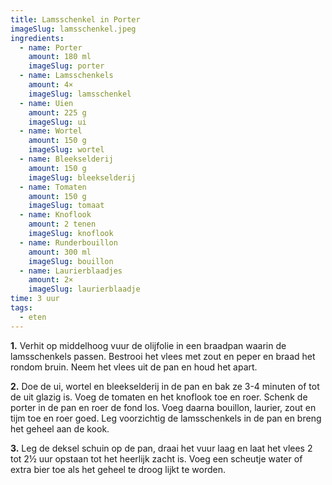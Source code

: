 ```yaml
---
title: Lamsschenkel in Porter
imageSlug: lamsschenkel.jpeg
ingredients:
  - name: Porter
    amount: 180 ml
    imageSlug: porter
  - name: Lamsschenkels
    amount: 4×
    imageSlug: lamsschenkel
  - name: Uien
    amount: 225 g
    imageSlug: ui
  - name: Wortel
    amount: 150 g
    imageSlug: wortel
  - name: Bleekselderij
    amount: 150 g
    imageSlug: bleekselderij
  - name: Tomaten
    amount: 150 g
    imageSlug: tomaat
  - name: Knoflook
    amount: 2 tenen
    imageSlug: knoflook
  - name: Runderbouillon
    amount: 300 ml
    imageSlug: bouillon
  - name: Laurierblaadjes
    amount: 2×
    imageSlug: laurierblaadje
time: 3 uur
tags:
  - eten
---
```


**1.** Verhit op middelhoog vuur de olijfolie in een braadpan waarin de lamsschenkels passen. Bestrooi het vlees met zout en peper en braad het rondom bruin. Neem het vlees uit de pan en houd het apart.

**2.** Doe de ui, wortel en bleekselderij in de pan en bak ze 3-4 minuten of tot de uit glazig is. Voeg de tomaten en het knoflook toe en roer. Schenk de porter in de pan en roer de fond los. Voeg daarna bouillon, laurier, zout en tijm toe en roer goed. Leg voorzichtig de lamsschenkels in de pan en breng het geheel aan de kook.

**3.** Leg de deksel schuin op de pan, draai het vuur laag en laat het vlees 2 tot 2½ uur opstaan tot het heerlijk zacht is. Voeg een scheutje water of extra bier toe als het geheel te droog lijkt te worden.
